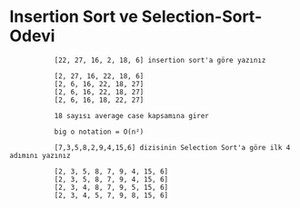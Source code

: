 # Insertion Sort ve Selection-Sort-Odevi

               [22, 27, 16, 2, 18, 6] insertion sort'a göre yazınız
               
               [2, 27, 16, 22, 18, 6]
               [2, 6, 16, 22, 18, 27]
               [2, 6, 16, 22, 18, 27]
               [2, 6, 16, 18, 22, 27]
               
               18 sayısı average case kapsamına girer
               
               big o notation = O(n²)
               
               [7,3,5,8,2,9,4,15,6] dizisinin Selection Sort'a göre ilk 4 adımını yazınız
               
               [2, 3, 5, 8, 7, 9, 4, 15, 6] 
               [2, 3, 5, 8, 7, 9, 4, 15, 6] 
               [2, 3, 4, 8, 7, 9, 5, 15, 6] 
               [2, 3, 4, 5, 7, 9, 8, 15, 6] 

